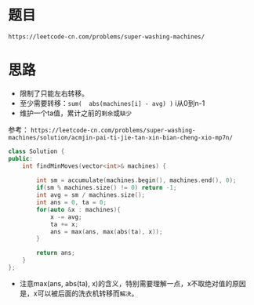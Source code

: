 # 题目
`https://leetcode-cn.com/problems/super-washing-machines/`


# 思路
- 限制了只能左右转移。
- 至少需要转移：`sum(  abs(machines[i] - avg) )` i从0到n-1
- 维护一个ta值，累计之前的`剩余`或`缺少`


参考： `https://leetcode-cn.com/problems/super-washing-machines/solution/acmjin-pai-ti-jie-tan-xin-bian-cheng-xio-mp7n/`


```cpp
class Solution {
public:
    int findMinMoves(vector<int>& machines) {
        
        int sm = accumulate(machines.begin(), machines.end(), 0);
        if(sm % machines.size() != 0) return -1;
        int avg = sm / machines.size();
        int ans = 0, ta = 0;
        for(auto &x : machines){
            x -= avg;
            ta += x;
            ans = max(ans, max(abs(ta), x));
        }

        return ans;
    }
};
```

- 注意max(ans, abs(ta), x)的含义，特别需要理解一点，x不取绝对值的原因是，x可以被后面的洗衣机转移而`解决`。
